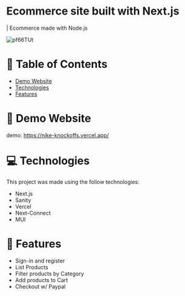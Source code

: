 # Ecommerce site built with Next.js 

| Ecommerce made with Node.js

![pf66TUt](https://user-images.githubusercontent.com/88942814/163514527-846cc051-8589-4576-b4de-33063ec3ed83.png)

# 📌 Table of Contents

- [Demo Website](https://nike-knockoffs.vercel.app/)
- [Technologies](#technologies)
- [Features](#features)

# 👀 Demo Website

demo: https://nike-knockoffs.vercel.app/

# 💻 Technologies

This project was made using the follow technologies:

- Next.js
- Sanity
- Vercel
- Next-Connect
- MUI

# 🚀 Features
- Sign-in and register
- List Products
- Filter products by Category
- Add products to Cart
- Checkout w/ Paypal

